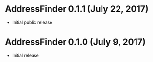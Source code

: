 # AddressFinder 0.1.1 (July 22, 2017)

* Initial public release

# AddressFinder 0.1.0 (July 9, 2017)

* Initial release
